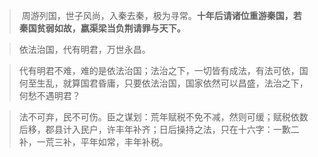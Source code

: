 >  周游列国，世子风尚，入秦去秦，极为寻常。**十年后请诸位重游秦国，若秦国贫弱如故，嬴渠梁当负荆请罪与天下。**

> 依法治国，代有明君，万世永昌。

> 代有明君不难，难的是依法治国；法治之下，一切皆有成法，有法可依，国何至生乱，就算国君昏庸，只要依法治国，国家依然可以昌盛，法治之下，何愁不遇明君？

> 法不可弃，民不可伤。臣之谋划：荒年赋税不免不减，然则可缓；赋税依数后移，郡县计入民户，许丰年补齐；日后操持之法，只在十六字：一歉二补，一荒三补，平年如常，丰年补税。
>
> 




